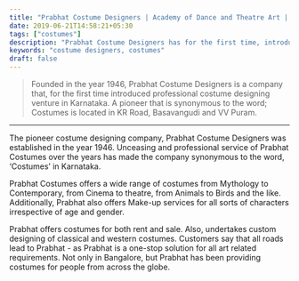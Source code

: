 ```yaml
---
title: "Prabhat Costume Designers | Academy of Dance and Theatre Art | Prabhat - The Temple of Art"
date: 2019-06-21T14:58:21+05:30
tags: ["costumes"]
description: "Prabhat Costume Designers has for the first time, introduced professional costume designing venture in Karnataka. Located at KR Road, Basavangudi and VV Puram."
keywords: "costume designers, costumes"
draft: false
---
```


>Founded in the year 1946, Prabhat Costume Designers is a company that, for the first time introduced professional costume designing venture in Karnataka. A pioneer that is synonymous to the word; Costumes is located in KR Road, Basavangudi and VV Puram.

---

The pioneer costume designing company, Prabhat Costume Designers was established in the year 1946. Unceasing and professional service of Prabhat Costumes over the years has made the company synonymous to the word, ‘Costumes’ in Karnataka.

Prabhat Costumes offers a wide range of costumes from Mythology to Contemporary, from Cinema to theatre, from Animals to Birds and the like. Additionally, Prabhat also offers Make-up services for all sorts of characters irrespective of age and gender.

Prabhat offers costumes for both rent and sale. Also, undertakes custom designing of classical and western costumes. Customers say that all roads lead to Prabhat - as Prabhat is a one-stop solution for all art related requirements. Not only in Bangalore, but Prabhat has been providing costumes for people from across the globe.